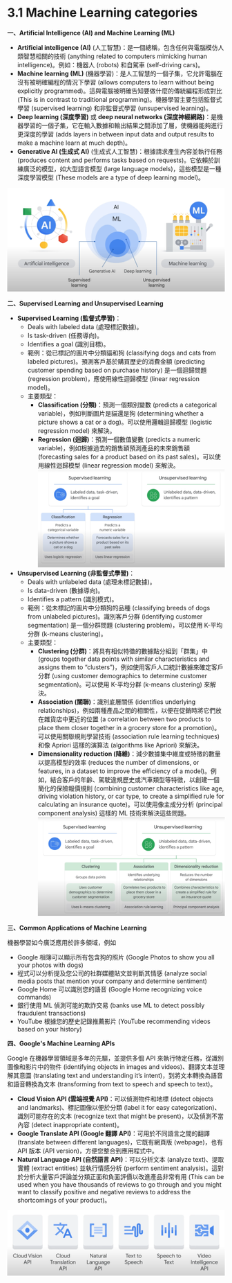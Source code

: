 # 3.1 Machine Learning categories

**一、Artificial Intelligence (AI) and Machine Learning (ML)**

- **Artificial intelligence (AI)** (人工智慧)：是一個總稱，包含任何與電腦模仿人類智慧相關的技術 (anything related to computers mimicking human intelligence)。例如：機器人 (robots) 和自駕車 (self-driving cars)。
- **Machine learning (ML)** (機器學習)：是人工智慧的一個子集，它允許電腦在沒有被明確編程的情況下學習 (allows computers to learn without being explicitly programmed)。這與電腦被明確告知要做什麼的傳統編程形成對比 (This is in contrast to traditional programming)。機器學習主要包括監督式學習 (supervised learning) 和非監督式學習 (unsupervised learning)。
- **Deep learning (深度學習)** 或 **deep neural networks (深度神經網路)**：是機器學習的一個子集，它在輸入數據和輸出結果之間添加了層，使機器能夠進行更深度的學習 (adds layers in between input data and output results to make a machine learn at much depth)。
- **Generative AI (生成式 AI)** (生成式人工智慧)：根據請求產生內容並執行任務 (produces content and performs tasks based on requests)。它依賴於訓練廣泛的模型，如大型語言模型 (large language models)，這些模型是一種深度學習模型 (These models are a type of deep learning model)。

![gh](https://raw.githubusercontent.com/SeanChenR/img_gif/main/myimage/1742193301000p6inmo.png)

**二、Supervised Learning and Unsupervised Learning**

- **Supervised Learning (監督式學習)**：
    - Deals with labeled data (處理標記數據)。
    - Is task-driven (任務導向)。
    - Identifies a goal (識別目標)。
    - 範例：從已標記的圖片中分類貓和狗 (classifying dogs and cats from labeled pictures)。預測客戶基於購買歷史的消費金額 (predicting customer spending based on purchase history) 是一個迴歸問題 (regression problem)，應使用線性迴歸模型 (linear regression model)。
    - 主要類型：
        - **Classification (分類)**：預測一個類別變數 (predicts a categorical variable)，例如判斷圖片是貓還是狗 (determining whether a picture shows a cat or a dog)。可以使用邏輯迴歸模型 (logistic regression model) 來解決。
        - **Regression (迴歸)**：預測一個數值變數 (predicts a numeric variable)，例如根據過去的銷售額預測產品的未來銷售額 (forecasting sales for a product based on its past sales)。可以使用線性迴歸模型 (linear regression model) 來解決。
	![gh](https://raw.githubusercontent.com/SeanChenR/img_gif/main/myimage/1742193554000we9e5j.png)
- **Unsupervised Learning (非監督式學習)**：
    - Deals with unlabeled data (處理未標記數據)。
    - Is data-driven (數據導向)。
    - Identifies a pattern (識別模式)。
    - 範例：從未標記的圖片中分類狗的品種 (classifying breeds of dogs from unlabeled pictures)。識別客戶分群 (identifying customer segmentation) 是一個分群問題 (clustering problem)，可以使用 K-平均分群 (k-means clustering)。
    - 主要類型：
        - **Clustering (分群)**：將具有相似特徵的數據點分組到「群集」中 (groups together data points with similar characteristics and assigns them to “clusters”)，例如使用客戶人口統計數據來確定客戶分群 (using customer demographics to determine customer segmentation)。可以使用 K-平均分群 (k-means clustering) 來解決。
        - **Association (關聯)**：識別底層關係 (identifies underlying relationships)，例如兩種產品之間的相關性，以便在促銷時將它們放在雜貨店中更近的位置 (a correlation between two products to place them closer together in a grocery store for a promotion)。可以使用關聯規則學習技術 (association rule learning techniques) 和像 Apriori 這樣的演算法 (algorithms like Apriori) 來解決。
        - **Dimensionality reduction (降維)**：減少數據集中維度或特徵的數量以提高模型的效率 (reduces the number of dimensions, or features, in a dataset to improve the efficiency of a model)。例如，結合客戶的年齡、駕駛違規歷史或汽車類型等特徵，以創建一個簡化的保險報價規則 (combining customer characteristics like age, driving violation history, or car type, to create a simplified rule for calculating an insurance quote)。可以使用像主成分分析 (principal component analysis) 這樣的 ML 技術來解決這些問題。
	![gh](https://raw.githubusercontent.com/SeanChenR/img_gif/main/myimage/1742193523000hbaxlm.png)


**三、Common Applications of Machine Learning**

機器學習如今廣泛應用於許多領域，例如
- Google 相簿可以顯示所有包含狗的照片 (Google Photos to show you all your photos with dogs)
- 程式可以分析提及您公司的社群媒體貼文並判斷其情感 (analyze social media posts that mention your company and determine sentiment)
- Google Home 可以識別您的語音 (Google Home recognizing voice commands)
- 銀行使用 ML 偵測可能的欺詐交易 (banks use ML to detect possibly fraudulent transactions)
- YouTube 根據您的歷史記錄推薦影片 (YouTube recommending videos based on your history)

**四、Google's Machine Learning APIs**

Google 在機器學習領域是多年的先驅，並提供多個 API 來執行特定任務，從識別圖像和影片中的物件 (identifying objects in images and videos)、翻譯文本並理解其意圖 (translating text and understanding it’s intent)，到將文本轉換為語音和語音轉換為文本 (transforming from text to speech and speech to text)。

- **Cloud Vision API (雲端視覺 API)**：可以偵測物件和地標 (detect objects and landmarks)、標記圖像以便於分類 (label it for easy categorization)、識別可能存在的文本 (recognize text that might be present)，以及偵測不當內容 (detect inappropriate content)。
- **Google Translate API (Google 翻譯 API)**：可用於不同語言之間的翻譯 (translate between different languages)，它既有網頁版 (webpage)，也有 API 版本 (API version)，方便您整合到應用程式中。
- **Natural Language API (自然語言 API)**：可以分析文本 (analyze text)、提取實體 (extract entities) 並執行情感分析 (perform sentiment analysis)。這對於分析大量客戶評論並分類正面和負面評價以改進產品非常有用 (This can be used when you have thousands of reviews to go through and you might want to classify positive and negative reviews to address the shortcomings of your product)。

![gh](https://raw.githubusercontent.com/SeanChenR/img_gif/main/myimage/1742193774000vw5pqe.png)
